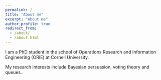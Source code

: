 ```yaml
---
permalink: /
title: "About me"
excerpt: "About me"
author_profile: true
redirect_from:
  - /about/
  - /about.html
---
```

I am a PhD student in the school of Operations Research and Information Engineering (ORIE) at Cornell University.

My research interests include Bayesian persuasion, voting theory and queues.
